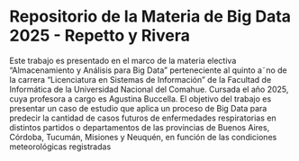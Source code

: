 # Repositorio de la Materia de Big Data 2025 - Repetto y Rivera
Este trabajo es presentado en el marco de la materia electiva “Almacenamiento y Análisis para Big Data” perteneciente al quinto a˜no de la carrera “Licenciatura en Sistemas de Información” de la Facultad de Informática de la Universidad Nacional del Comahue. Cursada el año 2025, cuya profesora a cargo es Agustina Buccella. 
El objetivo del trabajo es presentar un caso de estudio que aplica un proceso de Big Data para predecir la cantidad de casos futuros de enfermedades respiratorias en distintos partidos o departamentos de las provincias de Buenos Aires, Córdoba, Tucumán, Misiones y Neuquén, en función de las condiciones meteorológicas registradas

